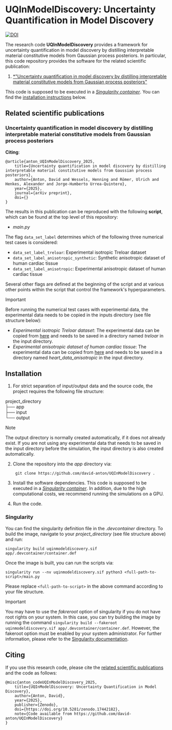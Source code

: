 # **UQInModelDiscovery**: Uncertainty Quantification in Model Discovery

[![DOI](https://zenodo.org/badge/DOI/10.5281/zenodo.17442279.svg)](https://doi.org/10.5281/zenodo.17442182)

The research code **UQInModelDiscovery** provides a framework for uncertainty quantification in model discovery by distilling interpretable material constitutive models from Gaussian process posteriors. In particular, this code repository provides the software for the related scientific publication:

1. [*"Uncertainty quantification in model discovery by distilling interpretable material constitutive models from Gaussian process posteriors"](#uncertainty-quantification-in-model-discovery-by-distilling-interpretable-material-constitutive-models-from-gaussian-process-posteriors)

This code is supposed to be executed in a [*Singularity container*](https://sylabs.io). You can find the [installation instructions](#installation) below.



## Related scientific publications


### Uncertainty quantification in model discovery by distilling interpretable material constitutive models from Gaussian process posteriors

**Citing**:

    @article{anton_UQInModelDiscovery_2025,
        title={Uncertainty quantification in model discovery by distilling interpretable material constitutive models from Gaussian process posteriors},
        author={Anton, David and Wessels, Henning and Römer, Ulrich and Henkes, Alexander and Jorge-Humberto Urrea-Quintero},
        year={2025},
        journal={arXiv preprint},
        doi={}
    }

The results in this publication can be reproduced with the following **script**, which can be found at the top level of this repository:
- *main.py* 

The flag `data_set_label` determines which of the following three numerical test cases is considered:
- `data_set_label_treloar`: Experimental isotropic Treloar dataset
- `data_set_label_anisotropic_synthetic`: Synthetic anisotropic dataset of human cardiac tissue
- `data_set_label_anisotropic`: Experimental anisotropic dataset of human cardiac tissue   

Several other flags are defined at the beginning of the script and at various other points within the script that control the framework's hyperparameters.

> [!IMPORTANT]
> Before running the numerical test cases with experimental data, the experimental data needs to be copied in the inputs directory (see file structure below):
- *Experimental isotropic Treloar dataset*: The experimental data can be copied from [here](https://zenodo.org/records/14995273?token=eyJhbGciOiJIUzUxMiJ9.eyJpZCI6ImRmZTZiNWI4LTI1ZGEtNGNjMy1hZDA3LTUwNjE1YmM1MWNmZCIsImRhdGEiOnt9LCJyYW5kb20iOiI3OGFjYTU1OWM0MGU0NzEzYzQyZTkzM2ZiNzViZTFhZCJ9.p7yA7WXVUChxySIYTOXEY3j03DzXEXXbuUizsg5TfxNbFrE1bV8mRKPhnyvETqSRo78R7PAoeOf9Ydi3DK3__Q) and needs to be saved in a directory named *treloar* in the input directory.
- *Experimental anisotropic dataset of human cardiac tissue*: The experimental data can be copied from [here](https://github.com/LivingMatterLab/CANN/blob/main/HEART/input/CANNsHEARTdata_shear05.xlsx) and needs to be saved in a directory named *heart_data_anisotropic* in the input directory.



## Installation


1. For strict separation of input/output data and the source code, the project requires the following file structure:

project_directory \
├── app \
├── input \
└── output

> [!NOTE]
> The output directory is normally created automatically, if it does not already exist. If you are not using any experimental data that needs to be saved in the input directory before the simulation, the input directory is also created automatically.

2. Clone the repository into the *app* directory via:

        git clone https://github.com/david-anton/UQInModelDiscovery .

3. Install the software dependencies. This code is supposed to be executed in a [*Singularity container*](#singularity). In addition, due to the high computational costs, we recommend running the simulations on a GPU. 

4. Run the code.


### Singularity

You can find the singularity definition file in the *.devcontainer* directory. To build the image, navigate to your *project_directory* (see file structure above) and run:

    singularity build uqinmodeldiscovery.sif app/.devcontainer/container.def

Once the image is built, you can run the scripts via:

    singularity run --nv uqinmodeldiscovery.sif python3 <full-path-to-script>/main.py

Please replace `<full-path-to-script>` in the above command according to your file structure.

> [!IMPORTANT]
> You may have to use the *fakreroot* option of singularity if you do not have root rights on your system. In this case, you can try building the image by running the command `singularity build --fakeroot uqinmodeldiscovery.sif app/.devcontainer/container.def`. However, the fakeroot option must be enabled by your system administrator. For further information, please refer to the [Singularity documentation](https://sylabs.io/docs/).



## Citing


If you use this research code, please cite the [related scientific publications](#related-scientic-publications) and the code as follows:

    @misc{anton_codeUQInModelDiscovery_2025,
        title={UQInModelDiscovery: Uncertainty Quantification in Model Discovery},
        author={Anton, David},
        year={2025},
        publisher={Zenodo},
        doi={https://doi.org/10.5281/zenodo.17442182},
        note={Code available from https://github.com/david-anton/UQInModelDiscovery}
    }